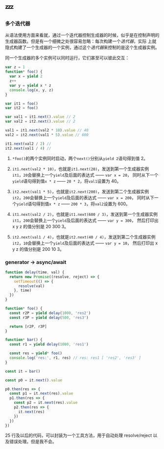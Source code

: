 # :zzz:

### 多个迭代器

从语法使用方面来看就，通过一个迭代器控制生成器的时候，似乎是在控制声明的生成器函数。但是有一个细微之处很容易忽略：每次构建一个*迭代器*，实际
上就隐式构建了一个生成器的一个实例，通过这个*迭代器*来控制的是这个生成器实例。

同一个生成器的多个实例可以同时运行，它们甚至可以彼此交互：

```javascript
var z = 1
function* foo() {
  var x = yield 2
  z++
  var y = yield x * z
  console.log(x, y, z)
}

var it1 = foo()
var it2 = foo()

var val1 = it1.next().value // 2
var val2 = it2.next().value // 2

val1 = it1.next(val2 * 10).value // 40
val2 = it2.next(val1 * 5).value // 600

it1.next(val2 / 2) //
it2.next(val1 / 4) //
```

1. `*foo()`的两个实例同时启动，两个`next()`分别从`yield 2`语句得到值 2。

2. `it1.next(val2 * 10)`，也就是`it1.next(20)`，发送到第一个生成器实例`it1`，`20`会替换上一个`yield`及后面的表达式 —— `var x = 20`，
   同时从下一个`yield`语句得到值`x * z` —— `20 * 2`，将`val1`设置为 40。

3. `it2.next(val1 * 5)`，也就是`it2.next(200)`，发送到第二个生成器实例`it2`，`200`会替换上一个`yield`及后面的表达式 —— `var x = 200`，
   同时从下一个`yield`语句得到值`x * z` —— `200 * 3`，将`val2`设置为 600。

4. `it1.next(val2 / 2)`，也就是`it1.next(600 / 3)`，发送到第一个生成器实例`it1`，`200`会替换上一个`yield`及后面的表达式 —— `var y = 300`，
   然后打印出 x y z 的值分别是 20 300 3。

5. `it2.next(val1 / 4)`，也就是`it2.next(40 / 4)`，发送到第二个生成器实例`it2`，`10`会替换上一个`yield`及后面的表达式 —— `var y = 10`，
   然后打印出 x y z 的值分别是 200 10 3。

### generator -> async/await

```javascript
function delay(time, val) {
  return new Promise((resolve, reject) => {
    setTimeout(() => {
      resolve(val)
    }, time)
  })
}

function* foo() {
  const r2P = yield delay(1000, 'res2')
  const r3P = yield delay(500, 'res3')

  return [r2P, r3P]
}

function* bar() {
  const r1 = yield delay(1000, 'res1')

  const res = yield* foo()
  console.log('res:', r1, res) // res: res1 [ 'res2', 'res3' ]
}

const it = bar()

const p0 = it.next().value

p0.then(res => {
  const p1 = it.next(res).value
  p1.then(res => {
    const p2 = it.next(res).value
    p2.then(res => {
      it.next(res)
    })
  })
})
```

25 行及以后的代码，可以封装为一个工具方法，用于自动处理 resolve/reject 以及错误处理。但是我不会。
